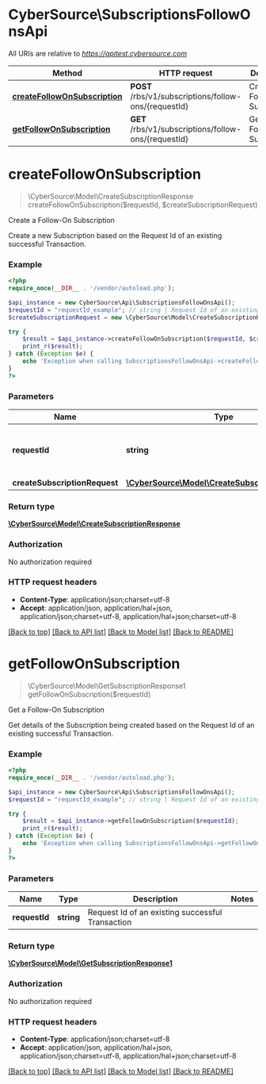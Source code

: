 # CyberSource\SubscriptionsFollowOnsApi

All URIs are relative to *https://apitest.cybersource.com*

Method | HTTP request | Description
------------- | ------------- | -------------
[**createFollowOnSubscription**](SubscriptionsFollowOnsApi.md#createFollowOnSubscription) | **POST** /rbs/v1/subscriptions/follow-ons/{requestId} | Create a Follow-On Subscription
[**getFollowOnSubscription**](SubscriptionsFollowOnsApi.md#getFollowOnSubscription) | **GET** /rbs/v1/subscriptions/follow-ons/{requestId} | Get a Follow-On Subscription


# **createFollowOnSubscription**
> \CyberSource\Model\CreateSubscriptionResponse createFollowOnSubscription($requestId, $createSubscriptionRequest)

Create a Follow-On Subscription

Create a new Subscription based on the Request Id of an existing successful Transaction.

### Example
```php
<?php
require_once(__DIR__ . '/vendor/autoload.php');

$api_instance = new CyberSource\Api\SubscriptionsFollowOnsApi();
$requestId = "requestId_example"; // string | Request Id of an existing successful Transaction
$createSubscriptionRequest = new \CyberSource\Model\CreateSubscriptionRequest1(); // \CyberSource\Model\CreateSubscriptionRequest1 | 

try {
    $result = $api_instance->createFollowOnSubscription($requestId, $createSubscriptionRequest);
    print_r($result);
} catch (Exception $e) {
    echo 'Exception when calling SubscriptionsFollowOnsApi->createFollowOnSubscription: ', $e->getMessage(), PHP_EOL;
}
?>
```

### Parameters

Name | Type | Description  | Notes
------------- | ------------- | ------------- | -------------
 **requestId** | **string**| Request Id of an existing successful Transaction |
 **createSubscriptionRequest** | [**\CyberSource\Model\CreateSubscriptionRequest1**](../Model/CreateSubscriptionRequest1.md)|  |

### Return type

[**\CyberSource\Model\CreateSubscriptionResponse**](../Model/CreateSubscriptionResponse.md)

### Authorization

No authorization required

### HTTP request headers

 - **Content-Type**: application/json;charset=utf-8
 - **Accept**: application/json, application/hal+json, application/json;charset=utf-8, application/hal+json;charset=utf-8

[[Back to top]](#) [[Back to API list]](../../README.md#documentation-for-api-endpoints) [[Back to Model list]](../../README.md#documentation-for-models) [[Back to README]](../../README.md)

# **getFollowOnSubscription**
> \CyberSource\Model\GetSubscriptionResponse1 getFollowOnSubscription($requestId)

Get a Follow-On Subscription

Get details of the Subscription being created based on the Request Id of an existing successful Transaction.

### Example
```php
<?php
require_once(__DIR__ . '/vendor/autoload.php');

$api_instance = new CyberSource\Api\SubscriptionsFollowOnsApi();
$requestId = "requestId_example"; // string | Request Id of an existing successful Transaction

try {
    $result = $api_instance->getFollowOnSubscription($requestId);
    print_r($result);
} catch (Exception $e) {
    echo 'Exception when calling SubscriptionsFollowOnsApi->getFollowOnSubscription: ', $e->getMessage(), PHP_EOL;
}
?>
```

### Parameters

Name | Type | Description  | Notes
------------- | ------------- | ------------- | -------------
 **requestId** | **string**| Request Id of an existing successful Transaction |

### Return type

[**\CyberSource\Model\GetSubscriptionResponse1**](../Model/GetSubscriptionResponse1.md)

### Authorization

No authorization required

### HTTP request headers

 - **Content-Type**: application/json;charset=utf-8
 - **Accept**: application/json, application/hal+json, application/json;charset=utf-8, application/hal+json;charset=utf-8

[[Back to top]](#) [[Back to API list]](../../README.md#documentation-for-api-endpoints) [[Back to Model list]](../../README.md#documentation-for-models) [[Back to README]](../../README.md)

